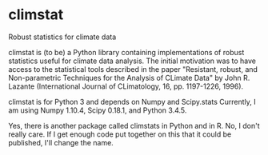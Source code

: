 # climstat
Robust statistics for climate data

climstat is (to be) a Python library containing implementations of robust statistics useful for climate data analysis. The initial motivation was to have access to the statistical tools described in the paper "Resistant, robust, and Non-parametric Techniques for the Analysis of CLimate Data" by John R. Lazante (International Journal of CLimatology, 16, pp. 1197-1226, 1996).

climstat is for Python 3 and depends on Numpy and Scipy.stats
Currently, I am using Numpy 1.10.4, Scipy 0.18.1, and Python 3.4.5.

Yes, there is another package called climstats in Python and in R. No, I don't really care. If I get enough code put together on this that it could be published, I'll change the name.
